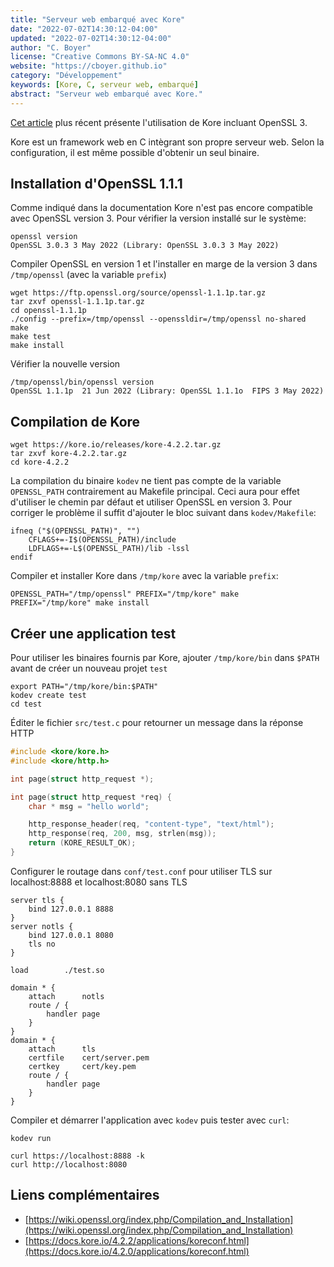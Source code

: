 ```yaml
---
title: "Serveur web embarqué avec Kore"
date: "2022-07-02T14:30:12-04:00"
updated: "2022-07-02T14:30:12-04:00"
author: "C. Boyer"
license: "Creative Commons BY-SA-NC 4.0"
website: "https://cboyer.github.io"
category: "Développement"
keywords: [Kore, C, serveur web, embarqué]
abstract: "Serveur web embarqué avec Kore."
---
```


[Cet article](../kore-jail-freebsd) plus récent présente l'utilisation de Kore incluant OpenSSL 3.

Kore est un framework web en C intègrant son propre serveur web. Selon la configuration, il est même possible d'obtenir un seul binaire.

## Installation d'OpenSSL 1.1.1
Comme indiqué dans la documentation Kore n'est pas encore compatible avec OpenSSL version 3. Pour vérifier la version installé sur le système:
```
openssl version
OpenSSL 3.0.3 3 May 2022 (Library: OpenSSL 3.0.3 3 May 2022)
```

Compiler OpenSSL en version 1 et l'installer en marge de la version 3 dans `/tmp/openssl` (avec la variable `prefix`)
```
wget https://ftp.openssl.org/source/openssl-1.1.1p.tar.gz
tar zxvf openssl-1.1.1p.tar.gz
cd openssl-1.1.1p
./config --prefix=/tmp/openssl --openssldir=/tmp/openssl no-shared
make
make test
make install
```

Vérifier la nouvelle version
```
/tmp/openssl/bin/openssl version
OpenSSL 1.1.1p  21 Jun 2022 (Library: OpenSSL 1.1.1o  FIPS 3 May 2022)
```

## Compilation de Kore
```
wget https://kore.io/releases/kore-4.2.2.tar.gz
tar zxvf kore-4.2.2.tar.gz
cd kore-4.2.2
```

La compilation du binaire `kodev` ne tient pas compte de la variable `OPENSSL_PATH` contrairement au Makefile principal. Ceci aura pour effet d'utiliser le chemin par défaut et utiliser OpenSSL en version 3.
Pour corriger le problème il suffit d'ajouter le bloc suivant dans `kodev/Makefile`:
```
ifneq ("$(OPENSSL_PATH)", "")
	CFLAGS+=-I$(OPENSSL_PATH)/include
	LDFLAGS+=-L$(OPENSSL_PATH)/lib -lssl
endif
```

Compiler et installer Kore dans `/tmp/kore` avec la variable `prefix`:
```
OPENSSL_PATH="/tmp/openssl" PREFIX="/tmp/kore" make
PREFIX="/tmp/kore" make install
```

## Créer une application test
Pour utiliser les binaires fournis par Kore, ajouter `/tmp/kore/bin` dans `$PATH` avant de créer un nouveau projet `test`
```
export PATH="/tmp/kore/bin:$PATH"
kodev create test
cd test
```

Éditer le fichier `src/test.c` pour retourner un message dans la réponse HTTP
```C
#include <kore/kore.h>
#include <kore/http.h>

int	page(struct http_request *);

int page(struct http_request *req) {
	char * msg = "hello world";

	http_response_header(req, "content-type", "text/html");
	http_response(req, 200, msg, strlen(msg));
	return (KORE_RESULT_OK);
}
```

Configurer le routage dans `conf/test.conf` pour utiliser TLS sur localhost:8888 et localhost:8080 sans TLS
```
server tls {
	bind 127.0.0.1 8888
}
server notls {
    bind 127.0.0.1 8080
    tls no
}

load		./test.so

domain * {
	attach		notls
	route / {
		handler page
	}
}
domain * {
	attach		tls
	certfile	cert/server.pem
	certkey		cert/key.pem
	route / {
		handler page
	}
}
```

Compiler et démarrer l'application avec `kodev` puis tester avec `curl`:
```
kodev run

curl https://localhost:8888 -k
curl http://localhost:8080
```

## Liens complémentaires
- [https://wiki.openssl.org/index.php/Compilation_and_Installation](https://wiki.openssl.org/index.php/Compilation_and_Installation)
- [https://docs.kore.io/4.2.2/applications/koreconf.html](https://docs.kore.io/4.2.0/applications/koreconf.html)
